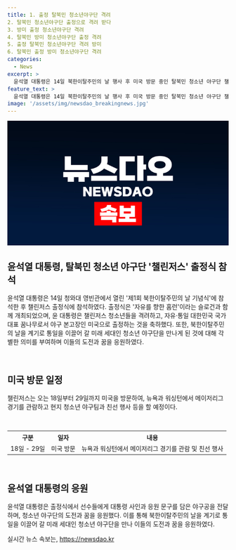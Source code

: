 ```yaml
---
title: 1. 출정 탈북민 청소년야구단 격려
2. 탈북민 청소년야구단 출정으로 격려 받다
3. 방미 출정 청소년야구단 격려
4. 탈북민 방미 청소년야구단 출정 격려
5. 출정 탈북민 청소년야구단 격려 방미
6. 탈북민 출정 방미 청소년야구단 격려
categories:
  - News
excerpt: >
  윤석열 대통령은 14일 북한이탈주민의 날 행사 후 미국 방문 중인 탈북민 청소년 야구단 챌린저스의 출정식에 참석하며 희망과 도전을 격려했다. 출정식은 자유를 향한 홈런이라는 슬로건과 함께 열렸고, 대통령은 선수들과 인사를 나누며 자유·통일 대한민국을 대표하는 꿈나무로 축하했다. 대통령실은 이를 통해 북한이탈주민의 날을 계기로 미래 인재를 응원한다고 전했다. 챌린저스는 2018년 창립된 국내 최초의 탈북민 청소년 야구단으로, 미국 방문 중에는 메이저리그 경기와 친선 행사를 진행할 계획이다.
feature_text: >
  윤석열 대통령은 14일 북한이탈주민의 날 행사 후 미국 방문 중인 탈북민 청소년 야구단 챌린저스의 출정식에 참석하며 희망과 도전을 격려했다. 출정식은 자유를 향한 홈런이라는 슬로건과 함께 열렸고, 대통령은 선수들과 인사를 나누며 자유·통일 대한민국을 대표하는 꿈나무로 축하했다. 대통령실은 이를 통해 북한이탈주민의 날을 계기로 미래 인재를 응원한다고 전했다. 챌린저스는 2018년 창립된 국내 최초의 탈북민 청소년 야구단으로, 미국 방문 중에는 메이저리그 경기와 친선 행사를 진행할 계획이다.
image: '/assets/img/newsdao_breakingnews.jpg'
---
```


<p><img src="/assets/img/newsdao_breakingnews.jpg" alt="flaretime 속보" /></p>

<h2 data-ke-size="size26">윤석열 대통령, 탈북민 청소년 야구단 '챌린저스' 출정식 참석</h2>

<p>윤석열 대통령은 14일 청와대 영빈관에서 열린 '제1회 북한이탈주민의 날 기념식'에 참석한 후 챌린저스 출정식에 참석하였다. 출정식은 '자유를 향한 홈런'이라는 슬로건과 함께 개최되었으며, 윤 대통령은 챌린저스 청소년들을 격려하고, 자유·통일 대한민국 국가대표 꿈나무로서 야구 본고장인 미국으로 출정하는 것을 축하했다. 또한, 북한이탈주민의 날을 계기로 통일을 이끌어 갈 미래 세대인 청소년 야구단을 만나게 된 것에 대해 각별한 의미를 부여하며 이들의 도전과 꿈을 응원하였다.</p>

<p data-ke-size="size16">&nbsp;</p>

<h2 data-ke-size="size24">미국 방문 일정</h2>

<p>챌린저스는 오는 18일부터 29일까지 미국을 방문하여, 뉴욕과 워싱턴에서 메이저리그 경기를 관람하고 현지 청소년 야구팀과 친선 행사 등을 할 예정이다.</p>

<p data-ke-size="size16">&nbsp;</p>

<table>
    <tr>
        <th style="text-align: center;">구분</th>
        <th style="text-align: center;">일자</th>
        <th style="text-align: center;">내용</th>
    </tr>
    <tr>
        <td style="text-align: center;">18일 - 29일</td>
        <td style="text-align: center;">미국 방문</td>
        <td style="text-align: center;">뉴욕과 워싱턴에서 메이저리그 경기를 관람 및 친선 행사</td>
    </tr>
</table>

<p data-ke-size="size16">&nbsp;</p>

<h2 data-ke-size="size24">윤석열 대통령의 응원</h2>

<p>윤석열 대통령은 출정식에서 선수들에게 대통령 사인과 응원 문구를 담은 야구공을 전달하며, 청소년 야구단의 도전과 꿈을 응원했다. 이를 통해 북한이탈주민의 날을 계기로 통일을 이끌어 갈 미래 세대인 청소년 야구단을 만나 이들의 도전과 꿈을 응원하였다.</p>
실시간 뉴스 속보는, <a href="https://newsdao.kr" rel="dofollow">https://newsdao.kr</a>


